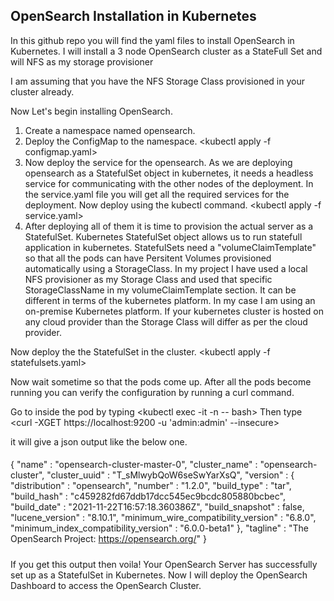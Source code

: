 ## OpenSearch Installation in Kubernetes ##



In this github repo you will find the yaml files to install OpenSearch in Kubernetes. 
I will install a 3 node OpenSearch cluster as a StateFull Set and will NFS as my storage provisioner

I am assuming that you have the NFS Storage Class provisioned in your cluster already. 

Now Let's begin installing OpenSearch. 

1. Create a namespace named opensearch. <kubectl create ns opensearch>
2. Deploy the ConfigMap to the namespace. <kubectl apply -f configmap.yaml>
3. Now deploy the service for the opensearch. As we are deploying opensearch as a StatefulSet object in kubernetes, it needs a headless service for communicating with the other nodes of the deployment. In the service.yaml file you will get all the required services for the deployment. Now deploy using the kubectl command. <kubectl apply -f service.yaml>
4. After deploying all of them it is time to provision the actual server as a StatefulSet. Kubernetes StatefulSet object allows us to run statefull application in kubernetes. StatefulSets need a "volumeClaimTemplate" so that all the pods can have Persitent Volumes provisioned automatically using a StorageClass. In my project I have used a local NFS provisioner as my Storage Class and used that specific StorageClassName in my volumeClaimTemplate section. It can be different in terms of the kubernetes platform. In my case I am using an on-premise Kubernetes platform. If your kubernetes cluster is hosted on any cloud provider than the Storage Class will differ as per the cloud provider. 

Now deploy the the StatefulSet in the cluster. <kubectl apply -f statefulsets.yaml>

Now wait sometime so that the pods come up. After all the pods become running you can verify the configuration by running a curl command. 

Go to inside the pod by typing <kubectl exec -it <pod-name> -n <namespace> -- bash>
Then type <curl -XGET https://localhost:9200 -u 'admin:admin' --insecure>

it will give a json output like the below one. 

####  
{ 
  "name" : "opensearch-cluster-master-0",
  "cluster_name" : "opensearch-cluster",
  "cluster_uuid" : "T_sMlwybQoW6seSwYarXsQ",
  "version" : {
    "distribution" : "opensearch",
    "number" : "1.2.0",
    "build_type" : "tar",
    "build_hash" : "c459282fd67ddb17dcc545ec9bcdc805880bcbec",
    "build_date" : "2021-11-22T16:57:18.360386Z",
    "build_snapshot" : false,
    "lucene_version" : "8.10.1",
    "minimum_wire_compatibility_version" : "6.8.0",
    "minimum_index_compatibility_version" : "6.0.0-beta1"
  },
  "tagline" : "The OpenSearch Project: https://opensearch.org/"
}
#####

If you get this output then voila! Your OpenSearch Server has successfully set up as a StatefulSet in Kubernetes. Now I will deploy the OpenSearch Dashboard to access the OpenSearch Cluster. 
